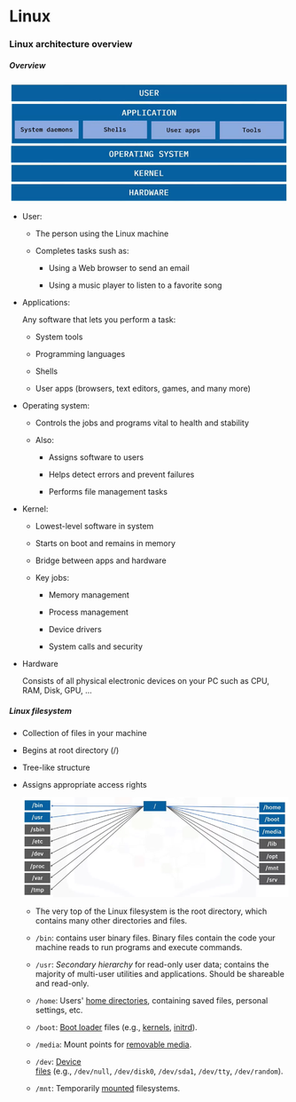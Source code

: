 # Linux

### Linux architecture overview

##### Overview

<img src="images\linux_kernel\linux_overview_architecture.png" title="" alt="overview" data-align="center">

- User:
  
  - The person using the Linux machine
  
  - Completes tasks sush as:
    
    - Using a Web browser to send an email
    
    - Using a music player to listen to a favorite song

- Applications:
  
  Any software that lets you perform a task:
  
  - System tools
  
  - Programming languages
  
  - Shells
  
  - User apps (browsers, text editors, games, and many more)

- Operating system:
  
  - Controls the jobs and programs vital to health and stability
  
  - Also:
    
    - Assigns software to users
    
    - Helps detect errors and prevent failures
    
    - Performs file management tasks

- Kernel:
  
  - Lowest-level software in system
  
  - Starts on boot and remains in memory
  
  - Bridge between apps and hardware
  
  - Key jobs:
    
    - Memory management
    
    - Process management
    
    - Device drivers
    
    - System calls and security

- Hardware
  
  Consists of all physical electronic devices on your PC such as CPU, RAM, Disk, GPU, ...

##### Linux filesystem

- Collection of files in your machine

- Begins at root directory (/)

- Tree-like structure

- Assigns appropriate access rights
  
  <img src="images/linux_kernel/linux_filesystem_overview.png" title="" alt="filesystem" data-align="center">
  
  - The very top of the Linux filesystem is the root directory, which contains many other directories and files.
  
  - `/bin`: contains user binary files. Binary files contain the code your machine reads to run programs and execute commands.
  
  - `/usr`: *Secondary hierarchy* for read-only user data; contains the majority of multi-user utilities and applications. Should be shareable and read-only.
  
  - `/home`: Users' [home directories](https://en.wikipedia.org/wiki/Home_directory "Home directory"), containing saved files, personal settings, etc.
  
  - `/boot`: [Boot loader](https://en.wikipedia.org/wiki/Boot_loader "Boot loader") files (e.g., [kernels](https://en.wikipedia.org/wiki/Kernel_(operating_system) "Kernel (operating system)"), [initrd](https://en.wikipedia.org/wiki/Initrd "Initrd")).
  
  - `/media`: Mount points for [removable media](https://en.wikipedia.org/wiki/Removable_media "Removable media").
  
  - `/dev`: [Device files](https://en.wikipedia.org/wiki/Device_file "Device file") (e.g., `/dev/null`, `/dev/disk0`, `/dev/sda1`, `/dev/tty`, `/dev/random`).
  
  - `/mnt`: Temporarily [mounted](https://en.wikipedia.org/wiki/Mount_(computing) "Mount (computing)") filesystems.
